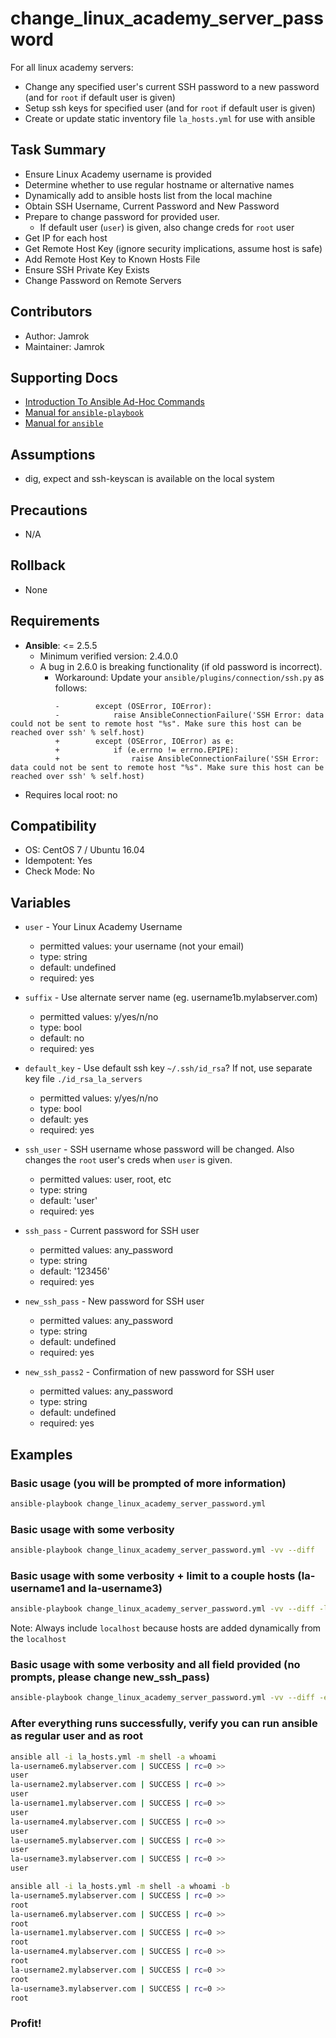 # change_linux_academy_server_password

  For all linux academy servers:
  - Change any specified user's current SSH password to a new password (and for `root` if default user is given)
  - Setup ssh keys for specified user (and for `root` if default user is given)
  - Create or update static inventory file `la_hosts.yml` for use with ansible

## Task Summary
  - Ensure Linux Academy username is provided
  - Determine whether to use regular hostname or alternative names
  - Dynamically add to ansible hosts list from the local machine
  - Obtain SSH Username, Current Password and New Password
  - Prepare to change password for provided user.
    - If default user (`user`) is given, also change creds for `root` user
  - Get IP for each host
  - Get Remote Host Key (ignore security implications, assume host is safe)
  - Add Remote Host Key to Known Hosts File
  - Ensure SSH Private Key Exists
  - Change Password on Remote Servers

## Contributors
  - Author: Jamrok
  - Maintainer: Jamrok

## Supporting Docs
  - [Introduction To Ansible Ad-Hoc Commands](https://docs.ansible.com/ansible/latest/user_guide/intro_adhoc.html)
  - [Manual for `ansible-playbook`](https://docs.ansible.com/ansible/latest/cli/ansible-playbook.html)
  - [Manual for `ansible`](https://docs.ansible.com/ansible/latest/cli/ansible.html)

## Assumptions
  - dig, expect and ssh-keyscan is available on the local system

## Precautions
  - N/A

## Rollback
  - None

## Requirements
  - **Ansible**: <= 2.5.5
    - Minimum verified version: 2.4.0.0
    - A bug in 2.6.0 is breaking functionality (if old password is incorrect).
      - Workaround:
        Update your `ansible/plugins/connection/ssh.py` as follows:
```
          -        except (OSError, IOError):
          -            raise AnsibleConnectionFailure('SSH Error: data could not be sent to remote host "%s". Make sure this host can be reached over ssh' % self.host)
          +        except (OSError, IOError) as e:
          +            if (e.errno != errno.EPIPE):
          +                raise AnsibleConnectionFailure('SSH Error: data could not be sent to remote host "%s". Make sure this host can be reached over ssh' % self.host)
```
  - Requires local root: no

## Compatibility
  - OS: CentOS 7 / Ubuntu 16.04
  - Idempotent: Yes
  - Check Mode: No

## Variables
  - `user` - Your Linux Academy Username
    - permitted values: your username (not your email)
    - type: string
    - default: undefined
    - required: yes

  - `suffix` - Use alternate server name (eg. username1b.mylabserver.com)
    - permitted values: y/yes/n/no
    - type: bool
    - default: no
    - required: yes

  - `default_key` - Use default ssh key `~/.ssh/id_rsa`? If not, use separate key file `./id_rsa_la_servers`
    - permitted values: y/yes/n/no
    - type: bool
    - default: yes
    - required: yes

  - `ssh_user` - SSH username whose password will be changed. Also changes the `root` user's creds when `user` is given.
    - permitted values: user, root, etc
    - type: string
    - default: 'user'
    - required: yes

  - `ssh_pass` - Current password for SSH user
    - permitted values: any_password
    - type: string
    - default: '123456'
    - required: yes

  - `new_ssh_pass` - New password for SSH user
    - permitted values: any_password
    - type: string
    - default: undefined
    - required: yes

  - `new_ssh_pass2` - Confirmation of new password for SSH user
    - permitted values: any_password
    - type: string
    - default: undefined
    - required: yes

## Examples

### Basic usage (you will be prompted of more information)

  ```bash
  ansible-playbook change_linux_academy_server_password.yml
```

### Basic usage with some verbosity

  ```bash
  ansible-playbook change_linux_academy_server_password.yml -vv --diff
```

### Basic usage with some verbosity + limit to a couple hosts (la-username1 and la-username3)

  ```bash
  ansible-playbook change_linux_academy_server_password.yml -vv --diff -l "localhost,la-username[13]*"
```
Note: Always include `localhost` because hosts are added dynamically from the `localhost`

### Basic usage with some verbosity and all field provided (no prompts, please change new_ssh_pass)

  ```bash
  ansible-playbook change_linux_academy_server_password.yml -vv --diff -e "user=la-username suffix=n default_key=y ssh_user=user ssh_pass=123456 new_ssh_pass2={{new_ssh_pass}}" -e new_ssh_pass= #<--remove_space_set_pass
```

### After everything runs successfully, verify you can run ansible as regular user and as root

  ```bash
  ansible all -i la_hosts.yml -m shell -a whoami
  la-username6.mylabserver.com | SUCCESS | rc=0 >>
  user
  la-username2.mylabserver.com | SUCCESS | rc=0 >>
  user
  la-username1.mylabserver.com | SUCCESS | rc=0 >>
  user
  la-username4.mylabserver.com | SUCCESS | rc=0 >>
  user
  la-username5.mylabserver.com | SUCCESS | rc=0 >>
  user
  la-username3.mylabserver.com | SUCCESS | rc=0 >>
  user
```

  ```bash
  ansible all -i la_hosts.yml -m shell -a whoami -b
  la-username5.mylabserver.com | SUCCESS | rc=0 >>
  root
  la-username6.mylabserver.com | SUCCESS | rc=0 >>
  root
  la-username1.mylabserver.com | SUCCESS | rc=0 >>
  root
  la-username4.mylabserver.com | SUCCESS | rc=0 >>
  root
  la-username2.mylabserver.com | SUCCESS | rc=0 >>
  root
  la-username3.mylabserver.com | SUCCESS | rc=0 >>
  root
```

### Profit!
